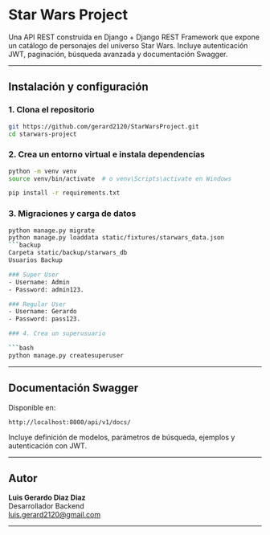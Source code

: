 # Star Wars Project

Una API REST construida en Django + Django REST Framework que expone un catálogo de personajes del universo Star Wars. Incluye autenticación JWT, paginación, búsqueda avanzada y documentación Swagger.

---

## Instalación y configuración

### 1. Clona el repositorio

```bash
git https://github.com/gerard2120/StarWarsProject.git
cd starwars-project
```

### 2. Crea un entorno virtual e instala dependencias

```bash
python -m venv venv
source venv/bin/activate  # o venv\Scripts\activate en Windows

pip install -r requirements.txt
```

### 3. Migraciones y carga de datos

```bash
python manage.py migrate
python manage.py loaddata static/fixtures/starwars_data.json
```backup
Carpeta static/backup/starwars_db
Usuarios Backup

### Super User
- Username: Admin
- Password: admin123.

### Regular User
- Username: Gerardo
- Password: pass123.

### 4. Crea un superusuario

```bash
python manage.py createsuperuser
```

---

## Documentación Swagger

Disponible en:

```
http://localhost:8000/api/v1/docs/
```

Incluye definición de modelos, parámetros de búsqueda, ejemplos y autenticación con JWT.

---


## Autor

**Luis Gerardo Diaz Diaz**  
Desarrollador Backend  
luis.gerard2120@gmail.com

---


